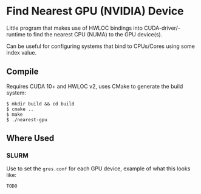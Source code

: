 Find Nearest GPU (NVIDIA) Device
================================

Little program that makes use of HWLOC bindings into CUDA-driver/-runtime
to find the nearest CPU (NUMA) to the GPU device(s).

Can be useful for configuring systems that bind to CPUs/Cores using some
index value.

Compile
-------

Requires CUDA 10+ and HWLOC v2, uses CMake to generate the build system:

```
$ mkdir build && cd build
$ cmake ..
$ make
$ ./nearest-gpu
```

Where Used
----------

### SLURM

Use to set the `gres.conf` for each GPU device, example of what this looks
like:

```
TODO
```
